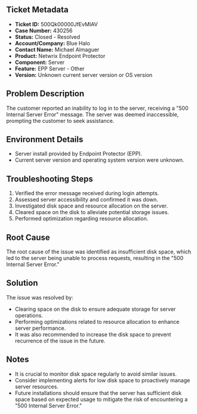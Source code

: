 ## Ticket Metadata
- **Ticket ID:** 500Qk00000JfEvMIAV
- **Case Number:** 430256
- **Status:** Closed - Resolved
- **Account/Company:** Blue Halo
- **Contact Name:** Michael Almaguer
- **Product:** Netwrix Endpoint Protector
- **Component:** Server
- **Feature:** EPP Server - Other
- **Version:** Unknown current server version or OS version

## Problem Description
The customer reported an inability to log in to the server, receiving a "500 Internal Server Error" message. The server was deemed inaccessible, prompting the customer to seek assistance.

## Environment Details
- Server install provided by Endpoint Protector (EPP).
- Current server version and operating system version were unknown.

## Troubleshooting Steps
1. Verified the error message received during login attempts.
2. Assessed server accessibility and confirmed it was down.
3. Investigated disk space and resource allocation on the server.
4. Cleared space on the disk to alleviate potential storage issues.
5. Performed optimization regarding resource allocation.

## Root Cause
The root cause of the issue was identified as insufficient disk space, which led to the server being unable to process requests, resulting in the "500 Internal Server Error."

## Solution
The issue was resolved by:
- Clearing space on the disk to ensure adequate storage for server operations.
- Performing optimizations related to resource allocation to enhance server performance.
- It was also recommended to increase the disk space to prevent recurrence of the issue in the future.

## Notes
- It is crucial to monitor disk space regularly to avoid similar issues.
- Consider implementing alerts for low disk space to proactively manage server resources.
- Future installations should ensure that the server has sufficient disk space based on expected usage to mitigate the risk of encountering a "500 Internal Server Error."
